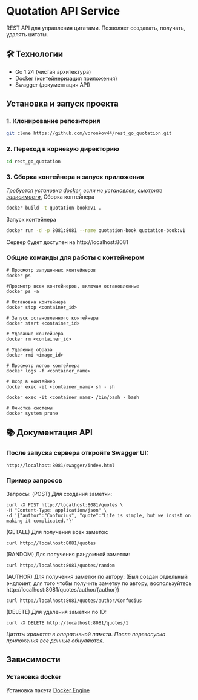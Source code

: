 # Quotation API Service
REST API для управления цитатами. Позволяет создавать, получать, удалять цитаты.

## 🛠 Технологии
- Go 1.24 (чистая архитектура)
- Docker (контейнеризация приложения)
- Swagger (документация API)

## Установка и запуск проекта

### 1. Клонирование репозитория
```bash
git clone https://github.com/voronkov44/rest_go_quotation.git
```
### 2. Переход в корневую директорию 
```bash
cd rest_go_quotation
```

### 3. Сборка контейнера и запуск приложения
*Требуется установка [docker](https://www.docker.com/products/docker-desktop/), если не установлен, смотрите [зависимости.](https://github.com/voronkov44/rest_go_quotation?tab=readme-ov-file#%D1%83%D1%81%D1%82%D0%B0%D0%BD%D0%BE%D0%B2%D0%BA%D0%B0-docker)*
Сборка контейнера
```bash
docker build -t quotation-book:v1 .
```
Запуск контейнера
```bash
docker run -d -p 8081:8081 --name quotation-book quotation-book:v1
```

Сервер будет доступен на http://localhost:8081

### Общие команды для работы с контейнером

```
# Просмотр запущенных контейнеров
docker ps

#Просмотр всех контейнеров, включая остановленные
docker ps -a

# Остановка контейнера
docker stop <container_id>

# Запуск остановленного контейнера
docker start <container_id>

# Удалание контейнера
docker rm <container_id>

# Удаление образа
docker rmi <image_id>

# Просмотр логов контейнера
docker logs -f <container_name>

# Вход в контейнер
docker exec -it <container_name> sh - sh

docker exec -it <container_name> /bin/bash - bash

# Очистка системы
docker system prune
```

## 📚 Документация API

### После запуска сервера откройте Swagger UI:

```
http://localhost:8081/swagger/index.html
```

### Пример запросов
Запросы:
(POST) Для создания заметки:
```
curl -X POST http://localhost:8081/quotes \
-H "Content-Type: application/json" \
-d '{"author":"Confucius", "quote":"Life is simple, but we insist on making it complicated."}'
```

(GETALL) Для получения всех заметок:
```
curl http://localhost:8081/quotes
```

(RANDOM) Для получения рандомной заметки:
```
curl http://localhost:8081/quotes/random
```

(AUTHOR) Для получения заметки по автору:
(Был создан отдельный эндпоинт, для того чтобы получить заметку по автору, воспользуйтесь http://localhost:8081/quotes/author/{author})
```
curl http://localhost:8081/quotes/author/Confucius
```

(DELETE) Для удаления заметки по ID:
```
curl -X DELETE http://localhost:8081/quotes/1
```
*Цитаты хранятся в оперативной памяти. После перезапуска приложения все данные обнуляются.*

## Зависимости
### Установка docker
Установка пакета [Docker Engine](https://docs.docker.com/engine/install/)
